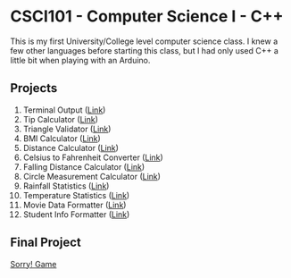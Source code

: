 # CSCI101 - Computer Science I - C++

This is my first University/College level computer science class. I knew a few other languages before starting this class, but I had only used C++ a little bit when playing with an Arduino.

## Projects

1.  Terminal Output ([Link](./TerminalArt/))
2.  Tip Calculator ([Link](./TipCalculator/))
3.  Triangle Validator ([Link](./TriangleValidator/))
4.  BMI Calculator ([Link](./BMICalculator/))
5.  Distance Calculator ([Link](./DistanceCalculator/))
6.  Celsius to Fahrenheit Converter ([Link](./CelsiusToFahrenheit/))
7.  Falling Distance Calculator ([Link](./FallingDistance/))
8.  Circle Measurement Calculator ([Link](./CircleCalculator/))
9.  Rainfall Statistics ([Link](./RainfallStatistics/))
10. Temperature Statistics ([Link](./TemperatureStatistics/))
11. Movie Data Formatter ([Link](./MovieData/))
12. Student Info Formatter ([Link](./StudentInfo/))

## Final Project

[Sorry! Game](./FinalProject/)
